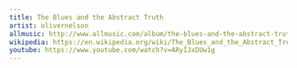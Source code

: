 ```yaml
---
title: The Blues and the Abstract Truth
artist: olivernelson
allmusic: http://www.allmusic.com/album/the-blues-and-the-abstract-truth-mw0000188605
wikipedia: https://en.wikipedia.org/wiki/The_Blues_and_the_Abstract_Truth
youtube: https://www.youtube.com/watch?v=ARyIJxDUw1g
---
```


